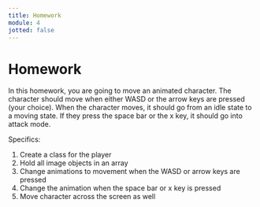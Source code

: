 ```yaml
---
title: Homework
module: 4
jotted: false
---
```


# Homework

In this homework, you are going to move an animated character. The character should move when either WASD or the arrow keys are pressed (your choice).  When the character moves, it should go from an idle state to a moving state.  If they press the space bar or the x key, it should go into attack mode.

Specifics:
1.	Create a class for the player
2.	Hold all image objects in an array
3.	Change animations to movement when the WASD or arrow keys are pressed
4.	Change the animation when the space bar or x key is pressed
5.	Move character across the screen as well
